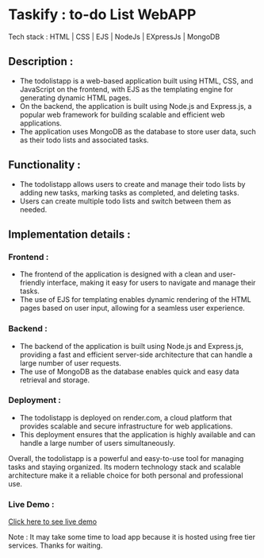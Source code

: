 # Taskify : to-do List WebAPP

Tech stack : HTML | CSS | EJS | NodeJs | EXpressJs | MongoDB

## Description : 

- The todolistapp is a web-based application built using HTML, CSS, and JavaScript on the frontend, with EJS as the templating engine for generating dynamic HTML pages. 
- On the backend, the application is built using Node.js and Express.js, a popular web framework for building scalable and efficient web applications. 
- The application uses MongoDB as the database to store user data, such as their todo lists and associated tasks.

## Functionality : 

- The todolistapp allows users to create and manage their todo lists by adding new tasks, marking tasks as completed, and deleting tasks.
- Users can create multiple todo lists and switch between them as needed. 

## Implementation details : 

### Frontend : 
- The frontend of the application is designed with a clean and user-friendly interface, making it easy for users to navigate and manage their tasks. 
- The use of EJS for templating enables dynamic rendering of the HTML pages based on user input, allowing for a seamless user experience.

### Backend : 
- The backend of the application is built using Node.js and Express.js, providing a fast and efficient server-side architecture that can handle a large number of user requests. 
- The use of MongoDB as the database enables quick and easy data retrieval and storage.

### Deployment : 
- The todolistapp is deployed on render.com, a cloud platform that provides scalable and secure infrastructure for web applications. 
- This deployment ensures that the application is highly available and can handle a large number of users simultaneously.

Overall, the todolistapp is a powerful and easy-to-use tool for managing tasks and staying organized. Its modern technology stack and scalable architecture make it a reliable choice for both personal and professional use.

### Live Demo : 
<a href= "https://todolistapp-ieqf.onrender.com/">Click here to see live demo</a>

Note : It may take some time to load app because it is hosted using free tier services. Thanks for waiting.

